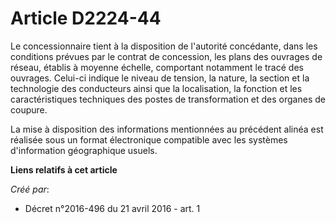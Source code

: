 # Article D2224-44

Le concessionnaire tient à la disposition de l'autorité concédante, dans les conditions prévues par le contrat de concession,
les plans des ouvrages de réseau, établis à moyenne échelle, comportant notamment le tracé des ouvrages. Celui-ci indique le
niveau de tension, la nature, la section et la technologie des conducteurs ainsi que la localisation, la fonction et les
caractéristiques techniques des postes de transformation et des organes de coupure. 

La mise à disposition des informations mentionnées au précédent alinéa est réalisée sous un format électronique compatible
avec les systèmes d'information géographique usuels.

**Liens relatifs à cet article**

_Créé par_:

  - Décret n°2016-496 du 21 avril 2016 - art. 1

